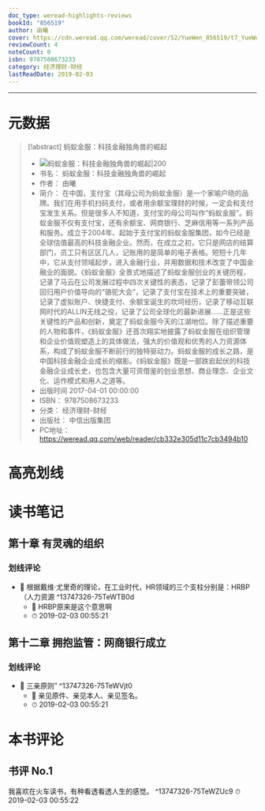 ```yaml
---
doc_type: weread-highlights-reviews
bookId: "856519"
author: 由曦
cover: https://cdn.weread.qq.com/weread/cover/52/YueWen_856519/t7_YueWen_856519.jpg
reviewCount: 4
noteCount: 0
isbn: 9787508673233
category: 经济理财-财经
lastReadDate: 2019-02-03
---
```


---
# 元数据
> [!abstract] 蚂蚁金服：科技金融独角兽的崛起
> - ![ 蚂蚁金服：科技金融独角兽的崛起|200](https://cdn.weread.qq.com/weread/cover/52/YueWen_856519/t7_YueWen_856519.jpg)
> - 书名： 蚂蚁金服：科技金融独角兽的崛起
> - 作者： 由曦
> - 简介： 在中国，支付宝（其母公司为蚂蚁金服）是一个家喻户晓的品牌。我们在用手机扫码支付，或者用余额宝理财的时候，一定会和支付宝发生关系。但是很多人不知道，支付宝的母公司叫作“蚂蚁金服”。蚂蚁金服不仅有支付宝，还有余额宝、网商银行、芝麻信用等一系列产品和服务。成立于2004年、起始于支付宝的蚂蚁金服集团，如今已经是全球估值最高的科技金融企业。然而，在成立之初，它只是网店的结算部门，员工只有区区几人，记账用的是简单的电子表格。短短十几年中，它从支付领域起步，进入金融行业，并用数据和技术改变了中国金融业的面貌。《蚂蚁金服》全景式地描述了蚂蚁金服创业的关键历程，记录了马云在公司发展过程中四次关键性的表态，记录了彭蕾带领公司回归用户价值导向的“骆驼大会”，记录了支付宝在技术上的重要突破，记录了虚拟账户、快捷支付、余额宝诞生的坎坷经历，记录了移动互联网时代的ALLIN无线之役，记录了公司全球化的最新进展......正是这些关键性的产品和创新，奠定了蚂蚁金服今天的江湖地位。除了描述重要的人物和事件，《蚂蚁金服》还首次翔实地披露了蚂蚁金服在组织管理和企业价值观塑造上的具体做法，强大的价值观和优秀的人力资源体系，构成了蚂蚁金服不断前行的独特驱动力。蚂蚁金服的成长之路，是中国科技金融企业成长的缩影。《蚂蚁金服》既是一部跌宕起伏的科技金融企业成长史，也包含大量可资借鉴的创业思想、商业理念、企业文化、运作模式和用人之道等。
> - 出版时间 2017-04-01 00:00:00
> - ISBN： 9787508673233
> - 分类： 经济理财-财经
> - 出版社： 中信出版集团
> - PC地址：https://weread.qq.com/web/reader/cb332e305d11c7cb3494b10

# 高亮划线

# 读书笔记

## 第十章 有灵魂的组织

### 划线评论
- 📌 根据戴维·尤里奇的理论，在工业时代，HR领域的三个支柱分别是：HRBP（人力资源  ^13747326-75TeWTB0d
    - 💭 HRBP原来是这个意思啊
    - ⏱ 2019-02-03 00:55:21
   
## 第十二章 拥抱监管：网商银行成立

### 划线评论
- 📌 三亲原则”  ^13747326-75TeWVjt0
    - 💭 亲见原件、亲见本人、亲见签名。
    - ⏱ 2019-02-03 00:55:21
   
# 本书评论

## 书评 No.1 
我喜欢在火车读书，有种看透看透人生的感觉。 ^13747326-75TeWZUc9
⏱ 2019-02-03 00:55:22
